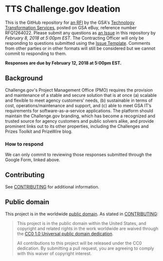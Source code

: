 # TTS Challenge.gov Ideation
 	 
This is the GitHub repository for [an RFI](https://docs.google.com/forms/d/e/1FAIpQLSeCLiXAGiycaDS5aSeL1gRZbR3957Yc15NqNjKwD0VlNn7JUA/viewform?usp=sf_link) by the GSA's [Technology Transformation Services](https://www.gsa.gov/about-us/organization/federal-acquisition-service/technology-transformation-services), posted on GSA eBuy, reference number RFQ1264022. Please submit any questions as [an Issue](https://github.com/18F/tts-buy-challengegov-ideation/issues) in this repository by *February 8, 2018 at 5:00pm EST*. The Contracting Officer will only be responding to questions submitted using the [Issue Template](ISSUE_TEMPLATE.md). Comments from other parties or in other formats will still be considered but we cannot commit to responding to them.

**Responses are due by February 12, 2018 at 5:00pm EST.**

## Background

Challenge.gov's Project Management Office (PMO) requires the provision and maintenance of a stable and secure solution that is at once (a) scalable and flexible to meet agency customers’ needs, (b) sustainable in terms of cost, operations/maintenance and support, and (c) able to meet GSA IT’s requirements for software-as-a-service applications. The platform should maintain the Challenge.gov branding, which has become a recognized and trusted source for agency customers and public solvers alike, and provide prominent links out to its other properties, including the Challenges and Prizes Toolkit and PrizeWire blog.

### How to respond

We can only commit to reviewing those responses submitted through the Google Form, linked above.

## Contributing

See [CONTRIBUTING](CONTRIBUTING.md) for additional information.

## Public domain

This project is in the worldwide [public domain](LICENSE.md). As stated in [CONTRIBUTING](CONTRIBUTING.md):

> This project is in the public domain within the United States, and copyright and related rights in the work worldwide are waived through the [CC0 1.0 Universal public domain dedication](https://creativecommons.org/publicdomain/zero/1.0/).
>
> All contributions to this project will be released under the CC0 dedication. By submitting a pull request, you are agreeing to comply with this waiver of copyright interest.
